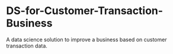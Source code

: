 # DS-for-Customer-Transaction-Business
A data science solution to improve a business based on customer transaction data.
